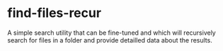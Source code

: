 # find-files-recur

A simple search utility that can be fine-tuned and which will recursively search for files in a folder and provide detailled data about the results.
